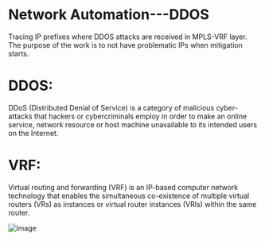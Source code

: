# Network Automation---DDOS
Tracing IP prefixes where DDOS attacks are received in MPLS-VRF layer. The purpose of the work is to not have problematic IPs when mitigation starts.


# DDOS:
DDoS (Distributed Denial of Service) is a category of malicious cyber-attacks that hackers or cybercriminals employ in order to make an online service, network resource or host machine unavailable to its intended users on the Internet.

# VRF:
Virtual routing and forwarding (VRF) is an IP-based computer network technology that enables the simultaneous co-existence of multiple virtual routers (VRs) as instances or virtual router instances (VRIs) within the same router.


![image](https://user-images.githubusercontent.com/96883175/149628834-fc0a1986-3e42-4839-a3fb-96b08f54533b.png)

